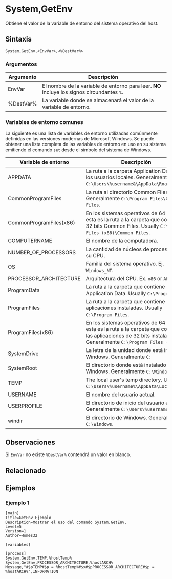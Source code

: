# System,GetEnv

Obtiene el valor de la variable de entorno del sistema operativo del host.

## Sintaxis

```pebakery
System,GetEnv,<EnvVar>,<%DestVar%>
```

### Argumentos

| Argumento | Descripción |
| --- | --- |
| EnvVar | El nombre de la variable de entorno para leer. **NO** incluye los signos circundantes `%`. |
| %DestVar% | La variable donde se almacenará el valor de la variable de entorno. |

### Variables de entorno comunes

La siguiente es una lista de variables de entorno utilizadas comúnmente definidas en las versiones modernas de Microsoft Windows. Se puede obtener una lista completa de las variables de entorno en uso en su sistema emitiendo el comando `set` desde el símbolo del sistema de Windows.

| Variable de entorno | Descripción |
| --- | --- |
| APPDATA | La ruta a la carpeta Application Data de los usuarios locales. Generalmente `C:\Users\%username&\AppData\Roaming`. |
| CommonProgramFiles | La ruta al directorio Common Files. Generalmente `C:\Program Files\Common Files`. |
| CommonProgramFiles(x86) | En los sistemas operativos de 64 bits, esta es la ruta a la carpeta que contiene 32 bits Common Files. Usually `C:\Program Files (x86)\Common Files`. |
| COMPUTERNAME | El nombre de la computadora. |
| NUMBER_OF_PROCESSORS | La cantidad de núcleos de procesador en su CPU. |
| OS | Familia del sistema operativo. Ej. `Windows_NT`. |
| PROCESSOR_ARCHITECTURE | Arquitectura del CPU. Ex. `x86` or `AMD64`. |
| ProgramData | La ruta a la carpeta que contiene Shared Application Data. Usually `C:\ProgramData`. |
| ProgramFiles | La ruta a la carpeta que contiene las aplicaciones instaladas. Usually `C:\Program Files`. |
| ProgramFiles(x86) | En los sistemas operativos de 64 bits, esta es la ruta a la carpeta que contiene las aplicaciones de 32 bits instaladas. Generalmente `C:\Program Files (x86)`. |
| SystemDrive | La letra de la unidad donde está instalado Windows. Generalmente `C:` |
| SystemRoot | El directorio donde está instalado Windows. Generalmente `C:\Windows`. |
| TEMP | The local user's temp directory. Usually `C:\Users\%username%\AppData\Local\Temp`. |
| USERNAME | El nombre del usuario actual. |
| USERPROFILE | El directorio de inicio del usuario actual. Generalmente `C:\Users\%username%`. |
| windir | El directorio de Windows. Generalmente `C:\Windows`. |

## Observaciones

Si `EnvVar` no existe `%DestVar%` contendrá un valor en blanco.

## Relacionado

## Ejemplos

### Ejemplo 1

```pebakery
[main]
Title=GetEnv Ejemplo
Description=Mostrar el uso del comando System,GetEnv.
Level=5
Version=1
Author=Homes32

[variables]

[process]
System,GetEnv,TEMP,%hostTemp%
System,GetEnv,PROCESSOR_ARCHITECTURE,%hostARCH%
Message,"#$pTEMP#$p = %hostTemp%#$x#$pPROCESSOR_ARCHITECTURE#$p = %hostARCH%",INFORMATION
```
